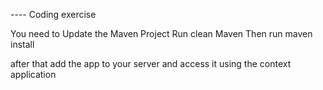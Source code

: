 ---- Coding exercise

You need to Update the Maven Project
Run clean Maven
Then run maven install

after that add the app to your server
and access it using the context application